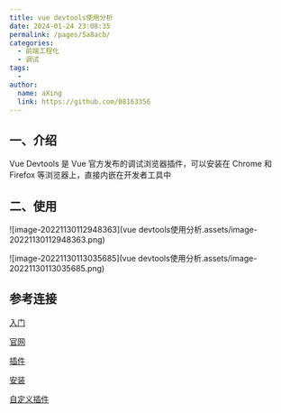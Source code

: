 ```yaml
---
title: vue devtools使用分析
date: 2024-01-24 23:08:35
permalink: /pages/5a8acb/
categories:
  - 前端工程化
  - 调试
tags:
  - 
author: 
  name: aXing
  link: https://github.com/08163356
---
```







## 一、介绍

Vue Devtools 是 Vue 官方发布的调试浏览器插件，可以安装在 Chrome 和 Firefox 等浏览器上，直接内嵌在开发者工具中

## 二、使用

![image-20221130112948363](vue devtools使用分析.assets/image-20221130112948363.png)

![image-20221130113035685](vue devtools使用分析.assets/image-20221130113035685.png)

<!-- more -->
## 参考连接

[入门](https://kalacloud.com/blog/vue-devtools-tutorial/)

[官网](https://devtools.vuejs.org/)

[插件](https://devtools.vuejs.org/)

[安装](https://devtools.vuejs.org/guide/installation.html#using-global-package)

[自定义插件](https://devtools.vuejs.org/plugin/plugins-guide.html#typescript)

